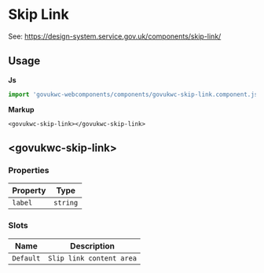 # Skip Link

See: https://design-system.service.gov.uk/components/skip-link/

## Usage

**Js**

```javascript
import 'govukwc-webcomponents/components/govukwc-skip-link.component.js';
```

**Markup**

```markup
<govukwc-skip-link></govukwc-skip-link>
```

## &lt;govukwc-skip-link&gt;

### Properties

| Property  |  Type     |
|-----------|-----------|
| `label` | `string` |

### Slots

| Name  |  Description     |
|-----------|-----------|
| `Default` | `Slip link content area` |

